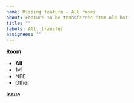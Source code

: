 ```yaml
---
name: Missing feature - All rooms
about: Feature to be transferred from old bot
title: ""
labels: All, transfer
assignees: ""
---
```


**Room**

-   **All**
-   1v1
-   NFE
-   Other

**Issue**
